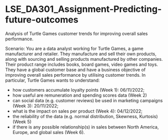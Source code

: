 # LSE_DA301_Assignment-Predicting-future-outcomes
Analysis of Turtle Games customer trends for improving overall sales performance. 

Scenario:
You are a data analyst working for Turtle Games, a game manufacturer and retailer. They manufacture and sell their own products, along with sourcing and selling products manufactured by other companies. Their product range includes books, board games, video games and toys. They have a global customer base and have a business objective of improving overall sales performance by utilising customer trends. In particular, Turtle Games wants to understand:

- how customers accumulate loyalty points (Week 1): 06/11/2022;
- how useful are remuneration and spending scores data (Week 2)
- can social data (e.g. customer reviews) be used in marketing campaigns (Week 3): 20/11/2022;
- what is the impact on sales per product (Week 4): 04/12/2022;
- the reliability of the data (e.g. normal distribution, Skewness, Kurtosis) (Week 5)
- if there is any possible relationship(s) in sales between North America, Europe, and global sales (Week 6).
